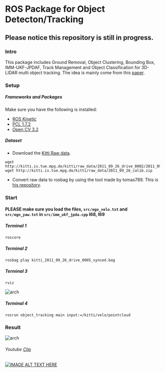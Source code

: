 # ROS Package for Object Detecton/Tracking

## Please notice this repository is still in progress.

### Intro
This package includes Ground Removal, Object Clustering, Bounding Box, IMM-UKF-JPDAF, Track Management and Object Classification for 3D-LIDAR multi object tracking.
The idea is mainly come from this [paper](https://repository.tudelft.nl/islandora/object/uuid:f536b829-42ae-41d5-968d-13bbaa4ec736?collection=education).

### Setup
##### Frameworks and Packages
Make sure you have the following is installed:
 - [ROS Kinetic](http://wiki.ros.org/kinetic)
 - [PCL 1.7.2](http://pointclouds.org/downloads/)
 - [Open CV 3.2](https://opencv.org/)

##### Dataset
* Download the [Kitti Raw data](http://www.cvlibs.net/datasets/kitti/raw_data.php).

```
wget http://kitti.is.tue.mpg.de/kitti/raw_data/2011_09_26_drive_0002/2011_09_26_drive_0005_sync.zip
wget http://kitti.is.tue.mpg.de/kitti/raw_data/2011_09_26_calib.zip
```


* Convert raw data to rosbag by using the tool made by tomas789. This is [his repository](https://github.com/tomas789/kitti2bag).


### Start

#### PLEASE make sure you load the files, `src/ego_velo.txt` and `src/ego_yaw.txt` in `src/imm_ukf_jpda.cpp` l68, l69

##### Terminal 1
```
roscore

```

##### Terminal 2
```
rosbag play kitti_2011_09_26_drive_0005_synced.bag
```
##### Terminal 3
```
rviz
```
![arch](./pic/setting.png)

##### Terminal 4
```
rosrun object_tracking main input:=/kitti/velo/pointcloud
```

### Result

![arch](./pic/result2.png)

######  Youtube [Clip](https://www.youtube.com/watch?v=zzFpTVk2Uj0)

[![IMAGE ALT TEXT HERE](https://img.youtube.com/vi/zzFpTVk2Uj0/0.jpg)](https://www.youtube.com/watch?v=zzFpTVk2Uj0)
